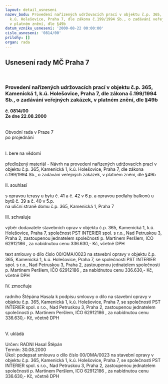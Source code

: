```yaml
---
layout: detail_usneseni
nazev_bodu: Provedení nařízených udržovacích prací v objektu č.p. 365, Kamenická 1,
  k.ú. Holešovice, Praha 7, dle zákona č.199/1994 Sb., o zadávání veřejných zakázek,
  v platném znění, dle §49b
datum_vzniku_usneseni: '2000-08-22 00:00:00'
cislo_usneseni: '0814/00'
prilohy: []
organ: rada
---
```

<div id="ucUsn_pList" class="usn">
	<span><h2>Usnesení rady MČ Praha 7 </h2>
<br></span><div class="standBody">
<span><h3>Provedení nařízených udržovacích prací v objektu č.p. 365, Kamenická 1, k.ú. Holešovice, Praha 7, dle zákona č.199/1994 Sb., o zadávání veřejných zakázek, v platném znění, dle §49b</h3></span><div class="center">
		<strong>č. 0814/00</strong><br>
	</div>
<div class="center">
		<strong>Ze dne 22.08.2000</strong><br><br>
	</div>     <br>Obvodní rada v Praze 7<br>po projednání<br><br><br>I.	bere na vědomí<br><br> předložený materiál - Návrh  na provedení nařízených udržovacích prací v objektu č.p. 365, Kamenická 1, k.ú. Holešovice, Praha 7, dle zákona č.199/1994 Sb., o zadávání veřejných zakázek, v platném znění, dle §49b<br><br>II.	souhlasí <br><br>s opravou  terasy u bytu č. 41 a č. 42 v 6.p. a opravou podlahy balkonù u  bytů č. 39 a č. 40 v 5.p. <br>na uliční straně domu  č.p. 365,  Kamenická 1,  Praha 7<br><br>III.	schvaluje <br><br>výběr dodavatele stavebních oprav v objektu č.p. 365, Kamenická 1, k.ú. Holešovice, Praha 7, společnost  PST  INTERIER  spol. s r.o., Nad Petruskou 3,  Praha 2, zastoupenou jednatelem společnosti p. Martinem Peršlem,  ICO 62912186 , za nabídnutou cenu  336.630,- Kč, včetně DPH<br><br>text smlouvy o dílo číslo 00/OMA/0023 na stavební opravy v objektu č.p. 365, Kamenická 1, k.ú. Holešovice, Praha 7, se společností PST  INTERIER  spol. s r.o., Nad Petruskou 3,  Praha 2, zastoupenou jednatelem společnosti p. Martinem Peršlem,  IČO 62912186 , za nabídnutou cenu  336.630,- Kč, včetně DPH<br><br>IV.	zmocňuje <br><br>radního Štěpána Hasala k podpisu smlouvy o dílo na stavební opravy v objektu č.p. 365, Kamenická 1, k.ú. Holešovice, Praha 7, se společností PST  INTERIER  spol. s r.o., Nad Petruskou 3,  Praha 2, zastoupenou jednatelem společnosti p. Martinem Peršlem,  IČO 62912186 , za nabídnutou cenu  336.630,- Kč, včetně DPH<br><br><br> V.	ukládá 										<br>													<br> Určen:	     	RADNI Hasal Štěpán<br>Termín: 30.08.2000<br>Úkol:	podepsat smlouvu o dílo číslo 00/OMA/0023 na stavební opravy v objektu č.p. 365, Kamenická 1, k.ú. Holešovice, Praha 7, se společností   PST  INTERIER  spol. s r.o., Nad Petruskou 3,  Praha 2, zastoupenou jednatelem společnosti p. Martinem Peršlem,   ICO 62912186 , za nabídnutou cenu  336.630,- Kč, včetně DPH<br> <br><br>
</div>
</div>